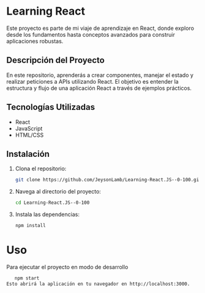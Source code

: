 # Learning React  

Este proyecto es parte de mi viaje de aprendizaje en React, donde exploro desde los fundamentos hasta conceptos avanzados para construir aplicaciones robustas.  

## Descripción del Proyecto  

En este repositorio, aprenderás a crear componentes, manejar el estado y realizar peticiones a APIs utilizando React. El objetivo es entender la estructura y flujo de una aplicación React a través de ejemplos prácticos.  

## Tecnologías Utilizadas  

- React  
- JavaScript  
- HTML/CSS  

## Instalación  

1. Clona el repositorio:  
   ```bash  
   git clone https://github.com/JeysonLamb/Learning-React.JS--0-100.git

2. Navega al directorio del proyecto:  
   ```bash  
   cd Learning-React.JS--0-100  
3. Instala las dependencias:  
   ```bash  
   npm install  
# Uso
Para ejecutar el proyecto en modo de desarrollo
```bash  
   npm start
Esto abrirá la aplicación en tu navegador en http://localhost:3000.

